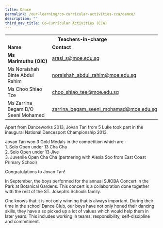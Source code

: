 ```yaml
---
title: Dance
permalink: /our-learning/co-curricular-activities-cca/dance/
description: ""
third_nav_title: Co–Curricular Activities (CCA)
---
```

<table>
<tbody>
<tr>
<th colspan="2" style="text-align: center;">Teachers-in-charge</th>
</tr>
<tr>
<td><strong>Name</strong></td>
<td><strong>Contact</strong></td>
</tr>
<tr>
<td><strong>Ms Marimuthu&nbsp;(OIC)</strong></td>
<td><a target="" href="mailto:arasi_s@moe.edu.sg">arasi_s@moe.edu.sg</a></td>
</tr>
<tr>
<td>Ms Noraishah Binte Abdul Rahim</td>
<td><a target="" href="mailto:noraishah_abdul_rahim@moe.edu.sg">noraishah_abdul_rahim@moe.edu.sg</a></td>
</tr>
<tr>
<td>Ms Choo Shiao Tze</td>
<td><a target="" href="mailto:choo_shiao_tee@moe.edu.sg">choo_shiao_tee@moe.edu.sg</a></td>
</tr>
<tr>
<td>Ms Zarrina Begam D/O Seeni Mohamed</td>
<td><a target="" href="mailto:zarrina_begam_seeni_mohamad@moe.edu.sg">zarrina_begam_seeni_mohamad@moe.edu.sg</a></td>
</tr>
</tbody>
</table>
<p>Apart from Danceworks 2013, Jovan Tan from 5 Luke took part in the inaugural National Dancesport Championship 2013.</p>
<p>Jovan Tan won 3 Gold Medals in the competition which are -<br>1. Solo Open under 13 Cha Cha<br>2. Solo Open under 13 Jive<br>3. Juvenile Open Cha Cha (partnering with Alexia Soo from East Coast Primary School)</p>
<p>Congratulations to Jovan Tan!</p>
<p>In September, the boys performed for the annual SJIOBA Concert in the Park at Botanical Gardens. This concert is a collaboration done together with the rest of the ST. Joseph’s Schools family.</p>
<p>One knows that it is not only winning that is always important. During their time in the school Dance Club, our boys have not only honed their dancing skills, they have also picked up a lot of values which would help them in later years. This includes working in teams, responsibility, self-discipline and commitment.</p>
